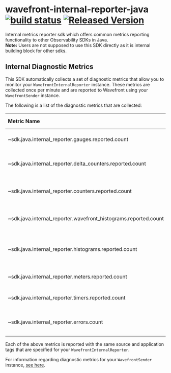 # wavefront-internal-reporter-java [![build status][ci-img]][ci] [![Released Version][maven-img]][maven]

[ci-img]: https://travis-ci.com/wavefrontHQ/wavefront-internal-reporter-java.svg?branch=master
[ci]: https://travis-ci.com/wavefrontHQ/wavefront-internal-reporter-java
[maven-img]: https://img.shields.io/maven-central/v/com.wavefront/wavefront-internal-reporter-java.svg?maxAge=604800
[maven]: http://search.maven.org/#search%7Cga%7C1%7Cwavefront-internal-reporter-java

Internal metrics reporter sdk which offers common metrics reporting functionality to other Observability SDKs in Java. <br />
**Note:** Users are not supposed to use this SDK directly as it is internal building block for other sdks.

## Internal Diagnostic Metrics

This SDK automatically collects a set of diagnostic metrics that allow you to monitor your `WavefrontInternalReporter` instance. These metrics are collected once per minute and are reported to Wavefront using your `WavefrontSender` instance.

The following is a list of the diagnostic metrics that are collected:

|Metric Name|Metric Type|Description|
|:---|:---:|:---|
|~sdk.java.internal_reporter.gauges.reported.count                |Delta Counter    |Times that gauges are reported|
|~sdk.java.internal_reporter.delta_counters.reported.count        |Delta Counter    |Times that delta counters are reported|
|~sdk.java.internal_reporter.counters.reported.count              |Delta Counter    |Times that non-delta counters are reported|
|~sdk.java.internal_reporter.wavefront_histograms.reported.count  |Delta Counter    |Times that Wavefront histograms are reported|
|~sdk.java.internal_reporter.histograms.reported.count            |Delta Counter    |Times that non-Wavefront histograms are reported|
|~sdk.java.internal_reporter.meters.reported.count                |Delta Counter    |Times that meters are reported|
|~sdk.java.internal_reporter.timers.reported.count                |Delta Counter    |Times that timers are reported|
|~sdk.java.internal_reporter.errors.count                         |Delta Counter    |Exceptions encountered while reporting|

Each of the above metrics is reported with the same source and application tags that are specified for your `WavefrontInternalReporter`.

For information regarding diagnostic metrics for your `WavefrontSender` instance, [see here](https://github.com/wavefrontHQ/wavefront-sdk-java/tree/master/docs/internal_metrics.md).
